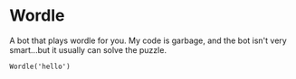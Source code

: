 # Wordle
A bot that plays wordle for you. My code is garbage, and the bot isn't very smart...but it usually can solve the puzzle.

`Wordle('hello')`
